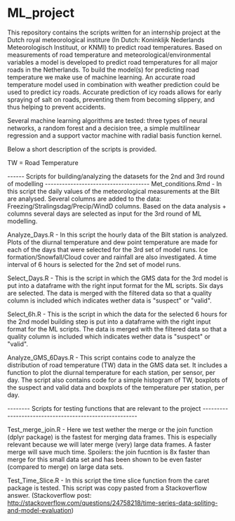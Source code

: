 # ML_project

This repository contains the scripts written for an internship project at the Dutch royal meteorological institure (In Dutch: Koninklijk Nederlands Meteorologisch Instituut, or KNMI) to predict road temperatures. Based on measurements of road temperature and meteorological/environmental variables a model is developed to predict road temperatures for all major roads in the Netherlands. To build the model(s) for predicting road temperature we make use of machine learning. An accurate road temperature model used in combination with weather prediction could be used to predict icy roads. Accurate prediction of icy roads allows for early spraying of salt on roads, preventing them from becoming slippery, and thus helping to prevent accidents. 

Several machine learning algorithms are tested: three types of neural networks, a random forest and a decision tree, a simple multilinear regression and a support vactor machine with radial basis function kernel. 

Below a short description of the scripts is provided. 

TW = Road Temperature

------ Scripts for building/analyzing the datasets for the 2nd and 3rd round of modelling -------------------------------------
Met_conditions.Rmd - In this script the daily values of the meteorological measurements at the Bilt are analysed. Several columns are added to the data: Freezing/Stralingsdag/Precip/WindD columns. Based on the data analysis + columns several days are selected as input for the 3rd round of ML modelling. 

Analyze_Days.R - In this script the hourly data of the Bilt station is analyzed. Plots of the diurnal temperature and dew point temperature are made for each of the days that were selected for the 3rd set of model runs. Ice formation/Snowfall/Cloud cover and rainfall are also investigated. A time interval of 6 hours is selected for the 2nd set of model runs.  

Select_Days.R - This is the script in which the GMS data for the 3rd model is put into a dataframe with the right input format for the ML scripts. Six days are selected. The data is merged with the filtered data so that a quality column is included which indicates wether data is "suspect" or "valid". 

Select_6h.R - This is the script in which the data for the selected 6 hours for the 2nd model building step is put into a dataframe with the right input format for the ML scripts. The data is merged with the filtered data so that a quality column is included which indicates wether data is "suspect" or "valid". 

Analyze_GMS_6Days.R - This script contains code to analyze the distribution of road temperature (TW) data in the GMS data set. It includes a function to plot the diurnal temperature for each station, per sensor, per day. The script also contains code for a simple histogram of TW, boxplots of the suspect and valid data and boxplots of the temperature per station, per day. 

-------- Scripts for testing functions that are relevant to the project -------------------------------------------------------

Test_merge_join.R - Here we test wether the merge or the join function (dplyr package) is the fastest for merging data frames. This is especially relevant because we will later merge (very) large data frames. A faster merge will save much time. Spoilers: the join fucntion is 8x faster than merge for this small data set and has been shown to be even faster (compared to merge) on large data sets. 

Test_Time_Slice.R - In this script the time slice function from the caret package is tested. This script was copy pasted from a Stackoverflow answer. (Stackoverflow post: http://stackoverflow.com/questions/24758218/time-series-data-spliting-and-model-evaluation)

